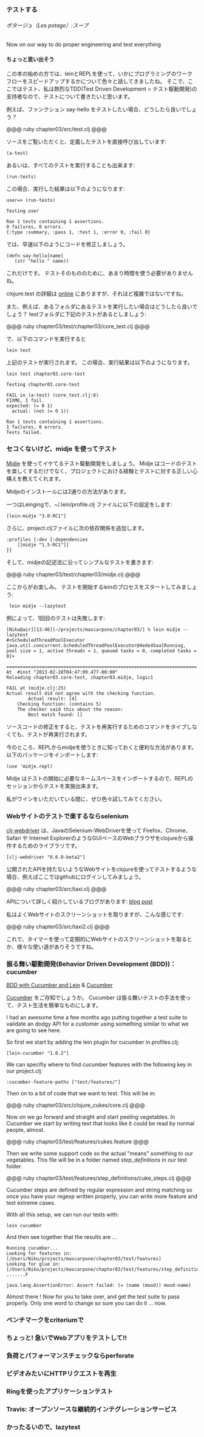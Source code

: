 ### テストする
###### ポタージュ（Les potage）:スープ

Now on our way to do proper engineering and test everything

#### ちょっと思い出そう

この本の始めの方では、leinとREPLを使って、いかにプログラミングのワークフローをスピードアップするかについて色々と話してきましたね。
そこで、ここではテスト、私は熱烈なTDD(Test Driven Development = テスト駆動開発)の支持者なので、テストについて書きたいと思います。

例えば、ファンクション say-hello をテストしたい場合、どうしたら良いでしょう？

@@@ ruby chapter03/src/test.clj @@@

ソースをご覧いただくと、定義したテストを直接呼び出しています:

	(a-test)

あるいは、すべてのテストを実行することも出来ます:

	(run-tests)

この場合、実行した結果は以下のようになります:

	user=> (run-tests)

	Testing user

	Ran 1 tests containing 1 assertions.
	0 failures, 0 errors.
	{:type :summary, :pass 1, :test 1, :error 0, :fail 0}

では、早速以下のようにコードを修正しましょう。

	(defn say-hello[name]
	   (str "hello " name))

これだけです。 テストそのもののために、あまり時間を使う必要がありませんね。

clojure.test の詳細は [online](http://richhickey.github.com/clojure/clojure.test-api.html) にありますが、それほど複雑ではないですね。

また、例えば、あるフォルダにあるテストを実行したい場合はどうしたら良いでしょう？ testフォルダに下記のテストがあるとしましょう:

@@@ ruby chapter03/test/chapter03/core_test.clj @@@

で、以下のコマンドを実行すると

	lein test

上記のテストが実行されます。 この場合、実行結果は以下のようになります。

	lein test chapter03.core-test

	Testing chapter03.core-test

	FAIL in (a-test) (core_test.clj:6)
	FIXME, I fail.
	expected: (= 0 1)
	  actual: (not (= 0 1))

	Ran 1 tests containing 1 assertions.
	1 failures, 0 errors.
	Tests failed.

### セコくないけど、midje を使ってテスト

[Midje](https://github.com/marick/Midje) を使ってイケてるテスト駆動開発をしましょう。 Midje はコードのテストを楽しくするだけでなく、プロジェクトにおける経験とテストに対する正しい心構えを教えてくれます。

Midjeのインストールには2通りの方法があります。

一つはLeingingで、~/.lein/profile.clj ファイルに以下の設定をします:

	[lein-midje "3.0-RC1"]

さらに、project.cljファイルに次の依存関係を追加します。

	:profiles {:dev {:dependencies
		[[midje "1.5-RC1"]]
	}}

そして、midjeの記述法に沿ってシンプルなテストを書きます:

@@@ ruby chapter03/test/chapter03/midje.clj @@@

ここからがお楽しみ。 テストを開始するleinのプロセスをスタートしてみましょう:

	 lein midje --lazytest

例によって、1回目のテストは失敗します:

	[Niko@air][13:46][~/projects/mascarpone/chapter03/] % lein midje --lazytest
	#<ScheduledThreadPoolExecutor java.util.concurrent.ScheduledThreadPoolExecutor@4ede45aa[Running, pool size = 1, active threads = 1, queued tasks = 0, completed tasks = 0]>

	======================================================================
	At  #inst "2013-02-28T04:47:09.477-00:00"
	Reloading chapter03.core-test, chapter03.midje, logic1

	FAIL at (midje.clj:25)
	Actual result did not agree with the checking function.
	        Actual result: [4]
	    Checking function: (contains 5)
	    The checker said this about the reason:
	        Best match found: []

ソースコードの修正をすると、テストを再実行するためのコマンドをタイプしなくても、テストが再実行されます。

今のところ、REPLからmidjeを使うときに知っておくと便利な方法があります。 以下のパッケージをインポートします:

	(use 'midje.repl)

Midje はテストの開始に必要なネームスペースをインポートするので、REPLのセッションからテストを実施出来ます。

私がワインをいただいている間に、ぜひ色々試してみてください。

### Webサイトのテストで楽するならselenium

[clj-webdriver](https://github.com/semperos/clj-webdriver/wiki) は、JavaのSelenium-WebDriverを使って Firefox、Chrome、Safari や Internet ExplorerのようなGUIベースのWebブラウザをclojureから操作するためのライブラリです。

	[clj-webdriver "0.6.0-beta2"]

公開されたAPIを持たないようなWebサイトをclojureを使ってテストするような場合、例えばここではgithubにログインしてみましょう。

@@@ ruby chapter03/src/taxi.clj @@@

APIについて詳しく紹介しているブログがあります: [blog post](http://corfield.org/blog/post.cfm/automated-browser-based-testing-with-clojure)

私はよくWebサイトのスクリーンショットを取りますが、こんな感じです:

@@@ ruby chapter03/src/taxi2.clj @@@

これで、タイマーを使って定期的にWebサイトのスクリーンショットを取るとか、様々な使い道がありそうですね。

### 振る舞い駆動開発(Behavior Driven Development (BDD))：cucumber

[BDD with Cucumber and Lein](https://github.com/nilswloka/lein-cucumber) & [Cucumber](http://www.matthewtodd.info/?p=112)

[Cucumber](http://cukes.info) をご存知でしょうか。
Cucumber は振る舞いテストの手法を使って、テスト生活を簡単なものにします。

I had an awesome time a few months ago putting together a test suite to validate an dodgy API for a customer using something similar to what we are going to see here.

So first we start by adding the lein plugin for cucumber in profiles.clj:

	[lein-cucumber "1.0.2"]

We can specifiy where to find cucumber features with the following key in our project.clj:

	:cucumber-feature-paths ["test/features/"]

Then on to a bit of code that we want to test. This will be in:

@@@ ruby chapter03/src/clojure_cukes/core.clj @@@

Now on we go forward and straight and start peeling vegetables.
In Cucumber we start by writing text that looks like it could be read by normal people, almost.

@@@ ruby chapter03/test/features/cukes.feature @@@

Then we write some support code so the actual "means" something to our vegetables. This file will be in a folder named _step_definitions_ in our test folder.

@@@ ruby chapter03/test/features/step_definitions/cuke_steps.clj @@@

Cucumber steps are defined by regular expression and string matching so once you have your regexp written properly, you can write more feature and test extreme cases.

With all this setup, we can run our tests with:

	lein cucumber

And then see together that the results are ...

	Running cucumber...
	Looking for features in:  [/Users/Niko/projects/mascarpone/chapter03/test/features]
	Looking for glue in:  [/Users/Niko/projects/mascarpone/chapter03/test/features/step_definitions]
	.......F

	java.lang.AssertionError: Assert failed: (= (name (mood)) mood-name)

Almost there ! Now for you to take over, and get the test suite to pass properly. Only one word to change so sure you can do it ... now.

### ベンチマークをcriteriumで
### ちょっと!  急いでWebアプリをテストして!!
### 負荷とパフォーマンスチェックならperforate
### ビデオみたいにHTTPリクエストを再生
### Ringを使ったアプリケーションテスト
### Travis: オープンソースな継続的インテグレーションサービス
### かったるいので、lazytest
